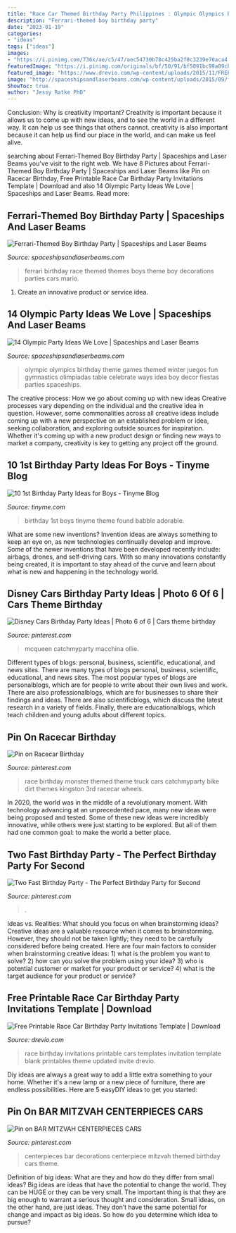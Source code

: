 ```yaml
---
title: "Race Car Themed Birthday Party Philippines : Olympic Olympics Birthday Theme Games Themed Winter Juegos Fun Gymnastics Olimpiadas Table Celebrate Ways Idea Boy Decor Fiestas Parties Spaceships"
description: "Ferrari-themed boy birthday party"
date: "2023-01-19"
categories:
- "ideas"
tags: ["ideas"]
images:
- "https://i.pinimg.com/736x/ae/c5/47/aec54730b78c425ba2f0c3239e70aca4.jpg"
featuredImage: "https://i.pinimg.com/originals/bf/50/91/bf5091bc99a09cb08afbebf643851563.jpg"
featured_image: "https://www.drevio.com/wp-content/uploads/2015/11/FREE-Printable-Race-Car-Invitation-Template.jpg"
image: "http://spaceshipsandlaserbeams.com/wp-content/uploads/2015/09/ferrari-birthday-party-ideas.jpg.jpg"
ShowToc: true
author: "Jessy Ratke PhD"
---
```



Conclusion: Why is creativity important?
Creativity is important because it allows us to come up with new ideas, and to see the world in a different way. It can help us see things that others cannot. creativity is also important because it can help us find our place in the world, and can make us feel alive.

	

		
searching about Ferrari-Themed Boy Birthday Party | Spaceships and Laser Beams you've visit to the right web. We have 8 Pictures about Ferrari-Themed Boy Birthday Party | Spaceships and Laser Beams like Pin on Racecar Birthday, Free Printable Race Car Birthday Party Invitations Template | Download and also 14 Olympic Party Ideas We Love | Spaceships and Laser Beams. Read more:
		
    
## Ferrari-Themed Boy Birthday Party | Spaceships And Laser Beams

<img loading=lazy src="http://spaceshipsandlaserbeams.com/wp-content/uploads/2015/09/ferrari-birthday-party-ideas.jpg.jpg" onerror="this.onerror=null;this.src='https://tse2.mm.bing.net/th?id=OIP.wpUKmL62sRj3QnUxGkxVTgHaLH&amp;pid=15.1';" alt="Ferrari-Themed Boy Birthday Party | Spaceships and Laser Beams">

_Source: spaceshipsandlaserbeams.com_

>ferrari birthday race themed themes boys theme boy decorations parties cars mario. 

	

1. Create an innovative product or service idea.

    
## 14 Olympic Party Ideas We Love | Spaceships And Laser Beams

<img loading=lazy src="http://spaceshipsandlaserbeams.com/wp-content/uploads/2015/09/olympic-party-ideas-34.jpg" onerror="this.onerror=null;this.src='https://tse3.mm.bing.net/th?id=OIP.XfeN61dM-Dcequz24wIQjQHaLH&amp;pid=15.1';" alt="14 Olympic Party Ideas We Love | Spaceships and Laser Beams">

_Source: spaceshipsandlaserbeams.com_

>olympic olympics birthday theme games themed winter juegos fun gymnastics olimpiadas table celebrate ways idea boy decor fiestas parties spaceships. 

	

The creative process: How we go about coming up with new ideas
Creative processes vary depending on the individual and the creative idea in question. However, some commonalities across all creative ideas include coming up with a new perspective on an established problem or idea, seeking collaboration, and exploring outside sources for inspiration. Whether it's coming up with a new product design or finding new ways to market a company, creativity is key to getting any project off the ground.

    
## 10 1st Birthday Party Ideas For Boys - Tinyme Blog

<img loading=lazy src="https://www.tinyme.com/blog/wp-content/uploads/10-1st-birthday-party-ideas-for-boys/10-1st-Birthday-Party-Ideas-for-Boys-9.jpg" onerror="this.onerror=null;this.src='https://tse2.mm.bing.net/th?id=OIP.u_a_8h5DWQmtcYzZcz4LrgHaLH&amp;pid=15.1';" alt="10 1st Birthday Party Ideas for Boys - Tinyme Blog">

_Source: tinyme.com_

>birthday 1st boys tinyme theme found babble adorable. 

	

What are some new inventions?
Invention ideas are always something to keep an eye on, as new technologies continually develop and improve. Some of the newer inventions that have been developed recently include: airbags, drones, and self-driving cars. With so many innovations constantly being created, it is important to stay ahead of the curve and learn about what is new and happening in the technology world.

    
## Disney Cars Birthday Party Ideas | Photo 6 Of 6 | Cars Theme Birthday

<img loading=lazy src="https://i.pinimg.com/736x/7d/97/7e/7d977ead1e960743e57ec16998ea5ca1.jpg" onerror="this.onerror=null;this.src='https://tse1.mm.bing.net/th?id=OIP.OZCkwfWvzD4EWyZzotZe-wHaIT&amp;pid=15.1';" alt="Disney Cars Birthday Party Ideas | Photo 6 of 6 | Cars theme birthday">

_Source: pinterest.com_

>mcqueen catchmyparty macchina ollie. 

	

Different types of blogs: personal, business, scientific, educational, and news sites.
There are many types of blogs personal, business, scientific, educational, and news sites. The most popular types of blogs are personalblogs, which are for people to write about their own lives and work. There are also professionalblogs, which are for businesses to share their findings and ideas. There are also scientificblogs, which discuss the latest research in a variety of fields. Finally, there are educationalblogs, which teach children and young adults about different topics.

    
## Pin On Racecar Birthday

<img loading=lazy src="https://i.pinimg.com/originals/e3/af/b3/e3afb3e29256a34b55204cb8a24d0f14.jpg" onerror="this.onerror=null;this.src='https://tse2.mm.bing.net/th?id=OIP.kSVU5G6mS5I2jewEVI5VqwHaG-&amp;pid=15.1';" alt="Pin on Racecar Birthday">

_Source: pinterest.com_

>race birthday monster themed theme truck cars catchmyparty bike dirt themes kingston 3rd racecar wheels. 

	

In 2020, the world was in the middle of a revolutionary moment. With technology advancing at an unprecedented pace, many new ideas were being proposed and tested. Some of these new ideas were incredibly innovative, while others were just starting to be explored. But all of them had one common goal: to make the world a better place.

    
## Two Fast Birthday Party - The Perfect Birthday Party For Second

<img loading=lazy src="https://i.pinimg.com/736x/ae/c5/47/aec54730b78c425ba2f0c3239e70aca4.jpg" onerror="this.onerror=null;this.src='https://tse3.mm.bing.net/th?id=OIP.kUXlOw3dVFSh3PBVvud-aAHaJQ&amp;pid=15.1';" alt="Two Fast Birthday Party - The Perfect Birthday Party for Second">

_Source: pinterest.com_

>. 

	

Ideas vs. Realities: What should you focus on when brainstorming ideas?
Creative ideas are a valuable resource when it comes to brainstorming. However, they should not be taken lightly; they need to be carefully considered before being created. Here are four main factors to consider when brainstorming creative ideas: 1) what is the problem you want to solve? 2) how can you solve the problem using your idea? 3) who is potential customer or market for your product or service? 4) what is the target audience for your product or service?

    
## Free Printable Race Car Birthday Party Invitations Template | Download

<img loading=lazy src="https://www.drevio.com/wp-content/uploads/2015/11/FREE-Printable-Race-Car-Invitation-Template.jpg" onerror="this.onerror=null;this.src='https://tse1.mm.bing.net/th?id=OIP.1WyoiIv74iyAC0Vx_EAhtwHaFS&amp;pid=15.1';" alt="Free Printable Race Car Birthday Party Invitations Template | Download">

_Source: drevio.com_

>race birthday invitations printable cars templates invitation template blank printables theme updated invite drevio. 

	

Diy ideas are always a great way to add a little extra something to your home. Whether it's a new lamp or a new piece of furniture, there are endless possibilities. Here are 5 easyDIY ideas to get you started: 

    
## Pin On BAR MITZVAH CENTERPIECES CARS

<img loading=lazy src="https://i.pinimg.com/originals/bf/50/91/bf5091bc99a09cb08afbebf643851563.jpg" onerror="this.onerror=null;this.src='https://tse1.mm.bing.net/th?id=OIP.1f3ziEQBLjebhHwZnmnUBwHaJ4&amp;pid=15.1';" alt="Pin on BAR MITZVAH CENTERPIECES CARS">

_Source: pinterest.com_

>centerpieces bar decorations centerpiece mitzvah themed birthday cars theme. 

	

Definition of big ideas: What are they and how do they differ from small ideas?
Big ideas are ideas that have the potential to change the world. They can be HUGE or they can be very small. The important thing is that they are big enough to warrant a serious thought and consideration. Small ideas, on the other hand, are just ideas. They don’t have the same potential for change and impact as big ideas. So how do you determine which idea to pursue?

